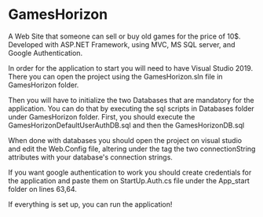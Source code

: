 # GamesHorizon
A Web Site that someone can sell or buy old games for the price of 10$. Developed with ASP.NET Framework, using MVC, MS SQL server, and Google Authentication. 

In order for the application to start you will need to have Visual Studio 2019. 
There you can open the project using the GamesHorizon.sln file in GamesHorizon folder.

Then you will have to initialize the two Databases that are mandatory for the application. 
You can do that by executing the sql scripts in Databases folder under GamesHorizon folder.
First, you should execute the GamesHorizonDefaultUserAuthDB.sql and then the GamesHorizonDB.sql

When done with databases you should open the project on visual studio and edit the Web.Config file, altering under the <connectionStrings> tag 
the two connectionString attributes with your database's connection strings.

If you want google authentication to work you should create credentials for the application and paste them on StartUp.Auth.cs file under the App_start folder on lines 63,64. 

If everything is set up, you can run the application!
